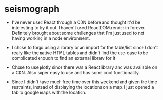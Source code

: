 # seismograph

* I've never used React through a CDN before and thought it'd be interesting to try it out. I haven't used ReactDOM.render in forever. Definitely brought about some challenges that I'm just used to not having working in a node environment.

* I chose to forgo using a library or an import for the table/list since I don't really like the native HTML tables and didn't find the use-case to be complicated enough to find an external library for it

* Chose to use plotly since there was a React library and was available on a CDN. Also super easy to use and has some cool functionality.

* Since I didn't have much free time over this weekend and given the time restraints, instead of displaying the locations on a map, I just opened a tab to google maps with the location.